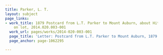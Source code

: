 ```yaml
---
title: Parker, L. T.
layout: subject
page_links:
- work_title: 1879 Postcard from L.T. Parker to Mount Auburn, about Hitching Post
    on lot, 2014.020.003-001
  work_url: pages/works/2014-020-003-001
  page_title: 'Letter: Postcard from L.T. Parker to Mount Auburn, 1879 (page 1)'
  page_anchor: page-1062295

---
```

